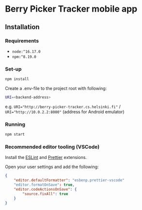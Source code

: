 # Berry Picker Tracker mobile app

## Installation

### Requirements

- `node:^16.17.0`
- `npm:^8.19.0`

### Set-up

```bash
npm install
```

Create a .env-file to the project root with following:
```bash
URI=<backend-address>
```
e.g. `URI="http://berry-picker-tracker.cs.helsinki.fi"` / `URI="http://10.0.2.2:8000"` (address for Android emulator)

### Running

```bash
npm start
```

### Recommended editor tooling (VSCode)

Install the [ESLint](https://marketplace.visualstudio.com/items?itemName=dbaeumer.vscode-eslint) and [Prettier](https://marketplace.visualstudio.com/items?itemName=esbenp.prettier-vscode) extensions.

Open your user settings and add the following:

```json
{
	"editor.defaultFormatter": "esbenp.prettier-vscode"
	"editor.formatOnSave": true,
	"editor.codeActionsOnSave": {
		"source.fixAll": true
	}
}
```
